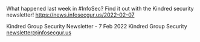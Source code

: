 What happened last week in #InfoSec? Find it out with the Kindred security newsletter!
https://news.infosecgur.us/2022-02-07

Kindred Group Security Newsletter -  7 Feb 2022
Kindred Group Security
newsletter@infosecgur.us
 
